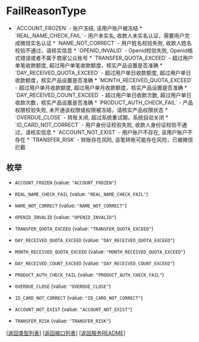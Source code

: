 # FailReasonType

* &#x60;ACCOUNT_FROZEN&#x60; - 账户冻结, 该用户账户被冻结 * &#x60;REAL_NAME_CHECK_FAIL&#x60; - 用户未实名, 收款人未实名认证，需要用户完成微信实名认证 * &#x60;NAME_NOT_CORRECT&#x60; - 用户姓名校验失败, 收款人姓名校验不通过，请核实信息 * &#x60;OPENID_INVALID&#x60; - Openid校验失败, Openid格式错误或者不属于商家公众账号 * &#x60;TRANSFER_QUOTA_EXCEED&#x60; - 超过用户单笔收款额度, 超过用户单笔收款额度，核实产品设置是否准确 * &#x60;DAY_RECEIVED_QUOTA_EXCEED&#x60; - 超过用户单日收款额度, 超过用户单日收款额度，核实产品设置是否准确 * &#x60;MONTH_RECEIVED_QUOTA_EXCEED&#x60; - 超过用户单月收款额度, 超过用户单月收款额度，核实产品设置是否准确 * &#x60;DAY_RECEIVED_COUNT_EXCEED&#x60; - 超过用户单日收款次数, 超过用户单日收款次数，核实产品设置是否准确 * &#x60;PRODUCT_AUTH_CHECK_FAIL&#x60; - 产品权限校验失败, 未开通该权限或权限被冻结，请核实产品权限状态 * &#x60;OVERDUE_CLOSE&#x60; - 转账关闭, 超过系统重试期，系统自动关闭 * &#x60;ID_CARD_NOT_CORRECT&#x60; - 用户身份证校验失败, 收款人身份证校验不通过，请核实信息 * &#x60;ACCOUNT_NOT_EXIST&#x60; - 用户账户不存在, 该用户账户不存在 * &#x60;TRANSFER_RISK&#x60; - 转账存在风险, 该笔转账可能存在风险，已被微信拦截 

## 枚举


* `ACCOUNT_FROZEN` (value: `"ACCOUNT_FROZEN"`)

* `REAL_NAME_CHECK_FAIL` (value: `"REAL_NAME_CHECK_FAIL"`)

* `NAME_NOT_CORRECT` (value: `"NAME_NOT_CORRECT"`)

* `OPENID_INVALID` (value: `"OPENID_INVALID"`)

* `TRANSFER_QUOTA_EXCEED` (value: `"TRANSFER_QUOTA_EXCEED"`)

* `DAY_RECEIVED_QUOTA_EXCEED` (value: `"DAY_RECEIVED_QUOTA_EXCEED"`)

* `MONTH_RECEIVED_QUOTA_EXCEED` (value: `"MONTH_RECEIVED_QUOTA_EXCEED"`)

* `DAY_RECEIVED_COUNT_EXCEED` (value: `"DAY_RECEIVED_COUNT_EXCEED"`)

* `PRODUCT_AUTH_CHECK_FAIL` (value: `"PRODUCT_AUTH_CHECK_FAIL"`)

* `OVERDUE_CLOSE` (value: `"OVERDUE_CLOSE"`)

* `ID_CARD_NOT_CORRECT` (value: `"ID_CARD_NOT_CORRECT"`)

* `ACCOUNT_NOT_EXIST` (value: `"ACCOUNT_NOT_EXIST"`)

* `TRANSFER_RISK` (value: `"TRANSFER_RISK"`)


[\[返回类型列表\]](README.md#类型列表)
[\[返回接口列表\]](README.md#接口列表)
[\[返回服务README\]](README.md)


